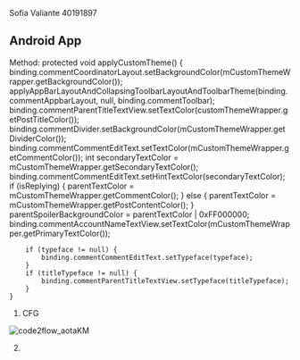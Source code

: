 Sofia Valiante 40191897


## Android App
Method:
protected void applyCustomTheme() {
        binding.commentCoordinatorLayout.setBackgroundColor(mCustomThemeWrapper.getBackgroundColor());
        applyAppBarLayoutAndCollapsingToolbarLayoutAndToolbarTheme(binding.commentAppbarLayout, null, binding.commentToolbar);
        binding.commentParentTitleTextView.setTextColor(customThemeWrapper.getPostTitleColor());
        binding.commentDivider.setBackgroundColor(mCustomThemeWrapper.getDividerColor());
        binding.commentCommentEditText.setTextColor(mCustomThemeWrapper.getCommentColor());
        int secondaryTextColor = mCustomThemeWrapper.getSecondaryTextColor();
        binding.commentCommentEditText.setHintTextColor(secondaryTextColor);
        if (isReplying) {
            parentTextColor = mCustomThemeWrapper.getCommentColor();
        } else {
            parentTextColor = mCustomThemeWrapper.getPostContentColor();
        }
        parentSpoilerBackgroundColor = parentTextColor | 0xFF000000;
        binding.commentAccountNameTextView.setTextColor(mCustomThemeWrapper.getPrimaryTextColor());

        if (typeface != null) {
            binding.commentCommentEditText.setTypeface(typeface);
        }
        if (titleTypeface != null) {
            binding.commentParentTitleTextView.setTypeface(titleTypeface);
        }
    }

1) CFG

![code2flow_aotaKM](https://github.com/SOEN345-WINTER2024/cfg-graph-lab-s-vali/assets/91510546/9701a6eb-4d00-46ef-b1f3-dcd5dcdfe3b9)

2) 
